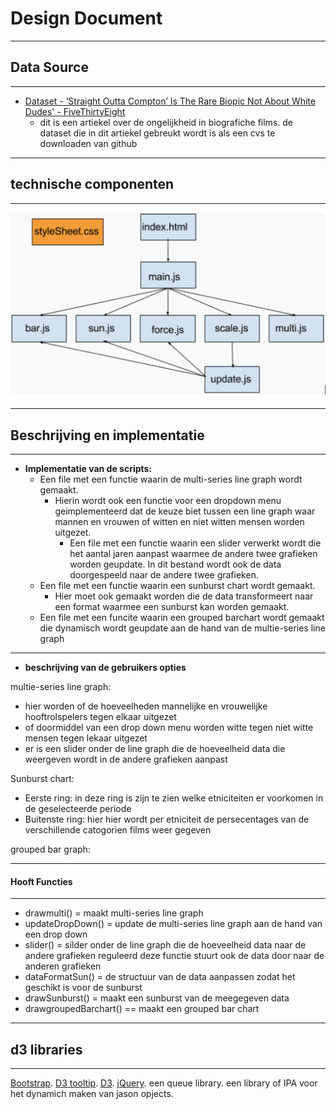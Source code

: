 # Design Document
***
## Data Source
***
* [Dataset - ‘Straight Outta Compton’ Is The Rare Biopic Not About White Dudes' - FiveThirtyEight](https://fivethirtyeight.com/features/straight-outta-compton-is-the-rare-biopic-not-about-white-dudes/)
    * dit is een artiekel over de ongelijkheid in biografiche films. de dataset die in dit artiekel gebreukt wordt is als een cvs te downloaden van github

***
## technische componenten
***

![alt text](https://github.com/mannusschomaker/programeerproject/blob/master/doc/structure.png)

  
***
## Beschrijving en implementatie
***
* **Implementatie van de scripts:**
    * Een file met een functie waarin de multi-series line graph wordt gemaakt. 
        * Hierin wordt ook een functie voor een dropdown menu geimplementeerd dat de keuze biet tussen een line graph waar mannen en vrouwen of witten en niet witten mensen worden uitgezet.
            * Een file met een functie waarin een slider verwerkt wordt die het aantal jaren aanpast waarmee de andere twee grafieken worden geupdate. In dit bestand wordt ook de data doorgespeeld naar de andere twee grafieken.
    * Een file met een functie waarin een sunburst chart wordt gemaakt. 
        * Hier moet ook gemaakt worden die de data transformeert naar een format waarmee een sunburst kan worden gemaakt.
    * Een file met een funcite waarin een grouped barchart wordt gemaakt die dynamisch wordt geupdate aan de hand van de multie-series line graph
***
* **beschrijving van de gebruikers opties**

multie-series line graph:

* hier worden of de hoeveelheden mannelijke en vrouwelijke hooftrolspelers tegen elkaar uitgezet
* of doormiddel van een drop down menu worden witte tegen niet witte mensen tegen lekaar uitgezet
* er is een slider onder de line graph die de hoeveelheid data die weergeven wordt in de andere grafieken aanpast

Sunburst chart:

 * Eerste ring: in deze ring is zijn te zien welke etniciteiten er voorkomen in de geselecteerde periode
  * Buitenste ring: hier hier wordt per etniciteit de persecentages van de verschillende catogorien films weer gegeven
     
grouped bar graph:



***
#### Hooft Functies
***
* drawmulti() = maakt multi-series line graph
* updateDropDown() = update de multi-series line graph aan de hand van een drop down
* slider() = silder onder de line graph die de hoeveelheid data naar de andere grafieken reguleerd deze functie stuurt ook de data door naar de anderen grafieken
* dataFormatSun() = de structuur van de data aanpassen zodat het geschikt is voor de sunburst
* drawSunburst() = maakt een sunburst van de meegegeven data
* drawgroupedBarchart() == maakt een grouped bar chart

***
## d3 libraries
***

[Bootstrap](https://getbootstrap.com).
[D3 tooltip](https://labratrevenge.com/d3-tip/javascripts/d3.tip.v0.6.3.js).
[D3](https://d3jsV4.org).
[jQuery](https://jquery.com).
een queue library.
een library of IPA voor het dynamich maken van jason opjects.
